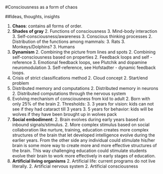 #Consciousness as a form of chaos

##Ideas, thoughts, insights

1. **Chaos**: contains all forms of order.
1. **Shades of gray**
    2. Functions of consciousness
	    3. Mind-body interaction
		3. Self-consciousness/awareness
		3. Conscious thinking processes
    2. Distribution of the functions among mammals:
	    3. Rats
		3. Monkeys/Dolphins?
		3. Humans 
1. **Dynamism**
    2. Combining the picture from lines and spots
	2. Combining self-consciousness based on properties
	2. Feedback loops and self - reference
        3. Emotional feedback loops, see Plutchik and dopamine neuromodulation
        3. Self-reference, see Hofstadter - dynamic feedback loops.
1. Crisis of strict classifications method
    2. Cloud concept
    2. Start/end problem
1. Distributed memory and computations
    2. Distributed memory in neurons
	2. Distributed computations through the nervous system
1. Evolving mechanism of consciousness from kid to adult
    2. Born with only 25% of the brain
    2. Thresholds:
        3. 3 years for vision: kids can not see if they had cataract till 3 years
        3. 5 years for behavior: kids will be wolves if they have been brought up in wolves pack
1. **Social embodiment**: 
    2. Brain evolves during early years based on inbound signals/stimulus. 
    2. More complex stimulus based on social collaboration like nurture, training, education creates more complex structures of the brain that let developed intelligence evolve during the earlier years. From the other side any individual could stimulate his/her brain is some more way to create more and more effective structures of the brain. This way challenging education could stimulate students evolve their brain to work more effectively in early stages of education.
1. **Artificial living organisms**
    2. Artificial life: current programs do not live literally.
    2. Artificial nervous system
	2. Artificial consciousness
	
